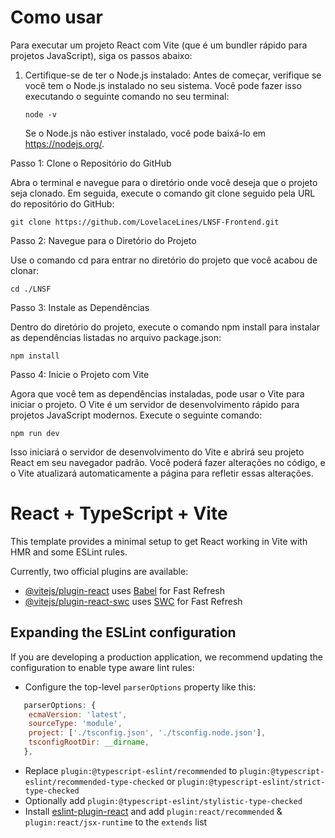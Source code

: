 # Como usar

 Para executar um projeto React com Vite (que é um bundler rápido para projetos JavaScript), siga os passos abaixo:

1. Certifique-se de ter o Node.js instalado: Antes de começar, verifique se você tem o Node.js instalado no seu sistema. Você pode fazer isso executando o seguinte comando no seu terminal:

    ```
    node -v
    ```
   Se o Node.js não estiver instalado, você pode baixá-lo em https://nodejs.org/.



Passo 1: Clone o Repositório do GitHub

   Abra o terminal e navegue para o diretório onde você deseja que o projeto seja clonado. Em seguida, execute o comando git clone seguido pela URL do repositório do GitHub:

   ```
   git clone https://github.com/LovelaceLines/LNSF-Frontend.git
   ```
Passo 2: Navegue para o Diretório do Projeto

Use o comando cd para entrar no diretório do projeto que você acabou de clonar:

```
cd ./LNSF
```

Passo 3: Instale as Dependências

Dentro do diretório do projeto, execute o comando npm install para instalar as dependências listadas no arquivo package.json:

```
npm install
```
Passo 4: Inicie o Projeto com Vite

Agora que você tem as dependências instaladas, pode usar o Vite para iniciar o projeto. O Vite é um servidor de desenvolvimento rápido para projetos JavaScript modernos. Execute o seguinte comando:

```
npm run dev
```
Isso iniciará o servidor de desenvolvimento do Vite e abrirá seu projeto React em seu navegador padrão. Você poderá fazer alterações no código, e o Vite atualizará automaticamente a página para refletir essas alterações.















# React + TypeScript + Vite

This template provides a minimal setup to get React working in Vite with HMR and some ESLint rules.

Currently, two official plugins are available:

- [@vitejs/plugin-react](https://github.com/vitejs/vite-plugin-react/blob/main/packages/plugin-react/README.md) uses [Babel](https://babeljs.io/) for Fast Refresh
- [@vitejs/plugin-react-swc](https://github.com/vitejs/vite-plugin-react-swc) uses [SWC](https://swc.rs/) for Fast Refresh

## Expanding the ESLint configuration

If you are developing a production application, we recommend updating the configuration to enable type aware lint rules:

- Configure the top-level `parserOptions` property like this:

```js
   parserOptions: {
    ecmaVersion: 'latest',
    sourceType: 'module',
    project: ['./tsconfig.json', './tsconfig.node.json'],
    tsconfigRootDir: __dirname,
   },
```

- Replace `plugin:@typescript-eslint/recommended` to `plugin:@typescript-eslint/recommended-type-checked` or `plugin:@typescript-eslint/strict-type-checked`
- Optionally add `plugin:@typescript-eslint/stylistic-type-checked`
- Install [eslint-plugin-react](https://github.com/jsx-eslint/eslint-plugin-react) and add `plugin:react/recommended` & `plugin:react/jsx-runtime` to the `extends` list
